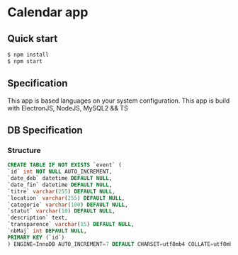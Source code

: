 # Calendar app

## Quick start

```bash
$ npm install
$ npm start
```

## Specification

This app is based languages on your system configuration.
This app is build with ElectronJS, NodeJS, MySQL2 && TS

## DB Specification

### Structure

```sql
CREATE TABLE IF NOT EXISTS `event` (
`id` int NOT NULL AUTO_INCREMENT,
`date_deb` datetime DEFAULT NULL,
`date_fin` datetime DEFAULT NULL,
`titre` varchar(255) DEFAULT NULL,
`location` varchar(255) DEFAULT NULL,
`categorie` varchar(100) DEFAULT NULL,
`statut` varchar(10) DEFAULT NULL,
`description` text,
`transparence` varchar(15) DEFAULT NULL,
`nbMaj` int DEFAULT NULL,
PRIMARY KEY (`id`)
) ENGINE=InnoDB AUTO_INCREMENT=7 DEFAULT CHARSET=utf8mb4 COLLATE=utf8mb4_0900_ai_ci;
```
